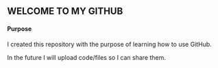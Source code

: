 
## WELCOME TO MY GITHUB ##

#### Purpose ###

I created this repository with the purpose of learning how to use GitHub. 

In the future I will upload code/files so I can share them.
